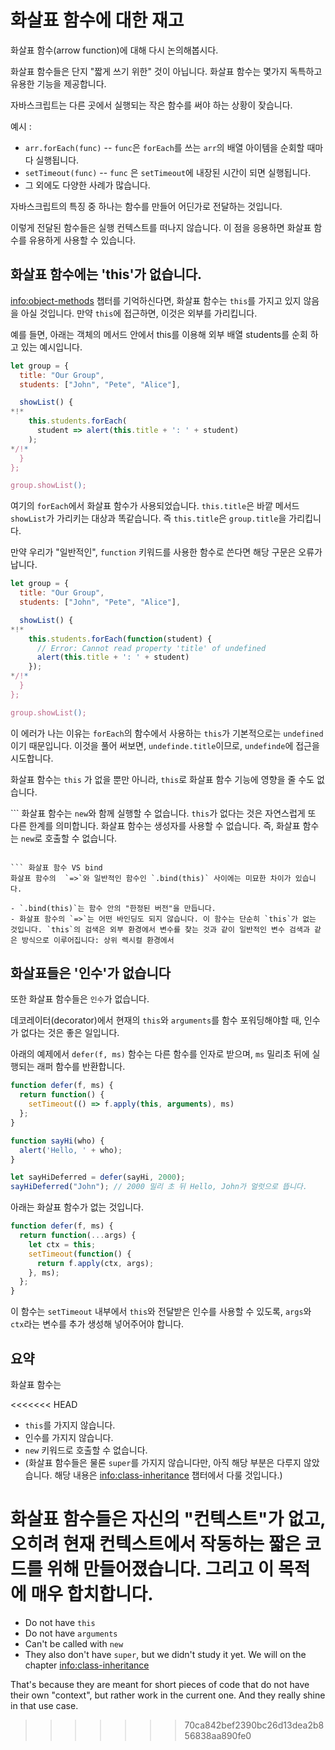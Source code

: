 # 화살표 함수에 대한 재고

화살표 함수(arrow function)에 대해 다시 논의해봅시다.

화살표 함수들은 단지 "짧게 쓰기 위한" 것이 아닙니다. 화살표 함수는 몇가지 독특하고 유용한 기능을 제공합니다.

자바스크립트는 다른 곳에서 실행되는 작은 함수를 써야 하는 상황이 잦습니다. 

예시 :

- `arr.forEach(func)` -- `func`은 `forEach`를 쓰는 `arr`의 배열 아이템을 순회할 때마다 실행됩니다.
- `setTimeout(func)` -- `func` 은 `setTimeout`에 내장된 시간이 되면 실행됩니다.
- 그 외에도 다양한 사례가 많습니다.

자바스크립트의 특징 중 하나는 함수를 만들어 어딘가로 전달하는 것입니다.

이렇게 전달된 함수들은 실행 컨텍스트를 떠나지 않습니다. 이 점을 응용하면 화살표 함수를 유용하게 사용할 수 있습니다. 

## 화살표 함수에는 'this'가 없습니다.

<info:object-methods> 챕터를 기억하신다면, 화살표 함수는 `this`를 가지고 있지 않음을 아실 것입니다. 만약 `this`에 접근하면, 이것은 외부를 가리킵니다.

예를 들면, 아래는 객체의 메서드 안에서 this를 이용해 외부 배열 students를 순회 하고 있는 예시입니다.

```js run
let group = {
  title: "Our Group",
  students: ["John", "Pete", "Alice"],

  showList() {
*!*
    this.students.forEach(
      student => alert(this.title + ': ' + student)
    );
*/!*
  }
};

group.showList();
```

여기의 `forEach`에서 화살표 함수가 사용되었습니다.  `this.title`은 바깥 메서드 `showList`가 가리키는 대상과 똑같습니다. 즉 `this.title`은 `group.title`을 가리킵니다.

만약 우리가 "일반적인", `function` 키워드를 사용한 함수로 쓴다면 해당 구문은 오류가 납니다.

```js run
let group = {
  title: "Our Group",
  students: ["John", "Pete", "Alice"],

  showList() {
*!*
    this.students.forEach(function(student) {
      // Error: Cannot read property 'title' of undefined
      alert(this.title + ': ' + student)
    });
*/!*
  }
};

group.showList();
```

이 에러가 나는 이유는 `forEach`의 함수에서 사용하는 `this`가 기본적으로는  `undefined`이기 때문입니다. 이것을 풀어 써보면, `undefinde.title`이므로, `undefinde`에 접근을 시도합니다.

화살표 함수는 `this` 가 없을 뿐만 아니라, `this`로 화살표 함수 기능에 영향을 줄 수도 없습니다.

``` 화살표 함수는 `new`와 함께 실행할 수 없습니다.
`this`가 없다는 것은 자연스럽게 또 다른 한계를 의미합니다. 화살표 함수는 생성자를 사용할 수 없습니다. 즉, 화살표 함수는 `new`로 호출할 수 없습니다.
```

``` 화살표 함수 VS bind
화살표 함수의  `=>`와 일반적인 함수인 `.bind(this)` 사이에는 미묘한 차이가 있습니다.

- `.bind(this)`는 함수 안의 "한정된 버전"을 만듭니다.
- 화살표 함수의 `=>`는 어떤 바인딩도 되지 않습니다. 이 함수는 단순히 `this`가 없는 것입니다. `this`의 검색은 외부 환경에서 변수를 찾는 것과 같이 일반적인 변수 검색과 같은 방식으로 이루어집니다: 상위 렉시컬 환경에서
```

## 화살표들은 '인수'가 없습니다

또한 화살표 함수들은 `인수`가 없습니다.

데코레이터(decorator)에서 현재의 `this`와 `arguments`를 함수 포워딩해야할 때, 인수가 없다는 것은 좋은 일입니다.

아래의 예제에서 `defer(f, ms)` 함수는 다른 함수를 인자로 받으며, `ms` 밀리초 뒤에 실행되는 래퍼 함수를 반환합니다.

```js run
function defer(f, ms) {
  return function() {
    setTimeout(() => f.apply(this, arguments), ms)
  };
}

function sayHi(who) {
  alert('Hello, ' + who);
}

let sayHiDeferred = defer(sayHi, 2000);
sayHiDeferred("John"); // 2000 밀리 초 뒤 Hello, John가 얼럿으로 뜹니다.
```

아래는 화살표 함수가 없는 것입니다.

```js
function defer(f, ms) {
  return function(...args) {
    let ctx = this;
    setTimeout(function() {
      return f.apply(ctx, args);
    }, ms);
  };
}
```

이 함수는 `setTimeout` 내부에서 `this`와 전달받은 인수를 사용할 수 있도록, `args`와 `ctx`라는 변수를 추가 생성해 넣어주어야 합니다.

## 요약

화살표 함수는

<<<<<<< HEAD
- `this`를 가지지 않습니다.
- 인수를 가지지 않습니다.
- `new` 키워드로 호출할 수 없습니다.
- (화살표 함수들은 물론 `super`를 가지지 않습니다만, 아직 해당 부분은 다루지 않았습니다. 해당 내용은 <info:class-inheritance> 챕터에서 다룰 것입니다.)

화살표 함수들은 자신의 "컨텍스트"가 없고, 오히려 현재 컨텍스트에서 작동하는 짧은 코드를 위해 만들어졌습니다. 그리고 이 목적에 매우 합치합니다.
=======
- Do not have `this`
- Do not have `arguments`
- Can't be called with `new`
- They also don't have `super`, but we didn't study it yet. We will on the chapter <info:class-inheritance>

That's because they are meant for short pieces of code that do not have their own "context", but rather work in the current one. And they really shine in that use case.
>>>>>>> 70ca842bef2390bc26d13dea2b856838aa890fe0
